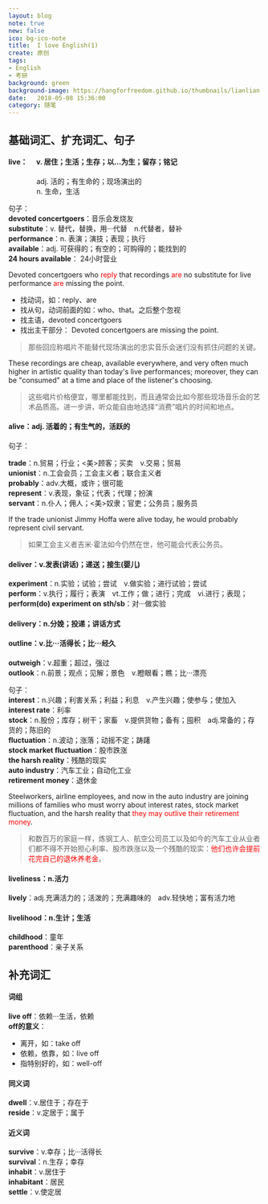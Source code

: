 ```yaml
---
layout: blog
note: true
new: false
ico: bg-ico-note
title:  I love English(1)
create: 原创
tags:
- English
- 考研
background: green
background-image: https://hangforfreedom.github.io/thumbnails/lianlian.jpg
date:   2018-05-08 15:36:00
category: 随笔
---
```


## 基础词汇、扩充词汇、句子

#### <b>live</b>：　 v. 居住；生活；生存；以...为生；留存；铭记　　
　　　　adj. 活的；有生命的；现场演出的  
　　　　n. 生命，生活  

句子：  
<b>devoted concertgoers</b>：音乐会发烧友  
<b>substitute</b>：v. 替代，替换，用···代替　n.代替者，替补  
<b>performance</b>：n. 表演；演技；表现；执行  
<b>available</b>：adj. 可获得的；有空的；可购得的；能找到的  
<b>24 hours available</b>： 24小时营业  
 
Devoted concertgoers who <font color="red">reply</font> that recordings <font color="red">are</font> no substitute for live performance <font color="red">are</font> missing the point.  

 - 找动词，如：reply、are
 - 找从句，动词前面的如：who、that。之后整个忽视
 - 找主语，devoted concertgoers
 - 找出主干部分： Devoted concertgoers are missing the point.


>那些回应称唱片不能替代现场演出的忠实音乐会迷们没有抓住问题的关键。

These recordings are cheap, available everywhere, and very often much higher in artistic quality than today's live performances; moreover, they can be "consumed" at a time and place of the listener's choosing.

>这些唱片价格便宜，哪里都能找到，而且通常会比如今那些现场音乐会的艺术品质高。进一步讲，听众能自由地选择“消费”唱片的时间和地点。

#### <b>alive</b>：adj. 活着的；有生气的，活跃的  

句子：  

<b>trade</b>：n.贸易；行业；<美>顾客；买卖　v.交易；贸易  
<b>unionist</b>：n.工会会员；工会主义者；联合主义者  
<b>probably</b>：adv.大概，或许；很可能  
<b>represent</b>：v.表现，象征；代表；代理；扮演  
<b>servant</b>：n.仆人；佣人；<美>奴隶；官吏；公务员；服务员  

If the trade unionist Jimmy Hoffa were alive today, he would probably represent civil servant.

>如果工会主义者吉米·霍法如今仍然在世，他可能会代表公务员。  


#### <b>deliver</b>：v.发表(讲话)；递送；接生(婴儿)  

<b>experiment</b>：n.实验；试验；尝试　v.做实验；进行试验；尝试  
<b>perform</b>：v.执行；履行；表演　vt.工作；做；进行；完成　vi.进行；表现；  
<b>perform(do) experiment on sth/sb</b>：对···做实验  

#### **delivery**：n.分娩；投递；讲话方式

#### **outline**：v.比···活得长；比···经久  

**outweigh**：v.超重；超过，强过  
**outlook**：n.前景；观点；见解；景色　v.瞪眼看；瞧；比···漂亮  

句子：  
**interest**：n.兴趣；利害关系；利益；利息　v.产生兴趣；使参与；使加入  
**interest rate**：利率  
**stock**：n.股份；库存；树干；家畜　v.提供货物；备有；囤积　adj.常备的；存货的；陈旧的  
**fluctuation**：n.波动；涨落；动摇不定；踌躇  
**stock market fluctuation**：股市跌涨  
**the harsh reality**：残酷的现实  
**auto industry**：汽车工业；自动化工业  
**retirement money**：退休金  

Steelworkers, airline employees, and now in the auto industry are joining millions of families who must worry about interest rates, stock market fluctuation, and the harsh reality that <font color="red">they may outlive their retirement money</font>.  

>和数百万的家庭一样，炼钢工人、航空公司员工以及如今的汽车工业从业者们都不得不开始担心利率、股市跌涨以及一个残酷的现实：<font color="red">他们也许会提前花完自己的退休养老金</font>。

#### **liveliness**：n.活力

**lively**：adj.充满活力的；活泼的；充满趣味的　adv.轻快地；富有活力地

#### **livelihood**：n.生计；生活

**childhood**：童年  
**parenthood**：亲子关系  

## 补充词汇

#### 词组

**live off**：依赖···生活，依赖  
**off的意义**：

 - 离开，如：take off
 - 依赖，依靠，如：live off
 - 指特别好的，如：well-off

#### 同义词

**dwell**：v.居住于；存在于  
**reside**：v.定居于；属于  

#### 近义词

**survive**：v.幸存；比···活得长  
**survival**：n.生存；幸存  
**inhabit**：v.居住于  
**inhabitant**：居民  
**settle**：v.使定居